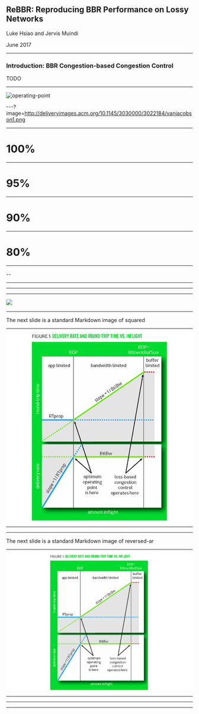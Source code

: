 ## ReBBR: Reproducing BBR Performance on Lossy Networks

Luke Hsiao and Jervis Muindi

June 2017

---

### Introduction: BBR Congestion-based Congestion Control

TODO

---

![operating-point](http://deliveryimages.acm.org/10.1145/3030000/3022184/vanjacobson1.png)

---?image=http://deliveryimages.acm.org/10.1145/3030000/3022184/vanjacobson1.png

---

<!-- .slide: data-background-image="http://deliveryimages.acm.org/10.1145/3030000/3022184/vanjacobson1.png" data-background-size="100% 100%" -->

# 100%

---

<!-- .slide: data-background-image="http://deliveryimages.acm.org/10.1145/3030000/3022184/vanjacobson1.png" data-background-size="95% 95%" -->

# 95%

---

<!-- .slide: data-background-image="http://deliveryimages.acm.org/10.1145/3030000/3022184/vanjacobson1.png" data-background-size="90% 90%" -->

# 90%

---

<!-- .slide: data-background-image="http://deliveryimages.acm.org/10.1145/3030000/3022184/vanjacobson1.png" data-background-size="80% 80%" -->

# 80%

---

<!-- .slide: data-background-image="http://deliveryimages.acm.org/10.1145/3030000/3022184/vanjacobson1.png" data-background-size="120% 120%" -->


--

<!-- .slide: data-background-image="http://deliveryimages.acm.org/10.1145/3030000/3022184/vanjacobson1.png" data-background-size="cover" -->

---

<!-- .slide: data-background-image="http://deliveryimages.acm.org/10.1145/3030000/3022184/vanjacobson1.png" data-background-size="auto" -->

---

<!-- .slide: data-background-image="http://deliveryimages.acm.org/10.1145/3030000/3022184/vanjacobson1.png" data-background-size="contain" -->

---

<img class="stretch" src="http://deliveryimages.acm.org/10.1145/3030000/3022184/vanjacobson1.png"></img>

---

The next slide is a standard Markdown image of squared

---

![operating-point](assets/vanjacobson1-squared.png)

---

<!-- .slide: data-background-image="https://raw.githubusercontent.com/themarchoffolly/pushme-pullyou/rebbr/assets/vanjacobson1-squared.png" data-background-size="contain" -->

---

The next slide is a standard Markdown image of reversed-ar

---

![operating-point](assets/van-reverse-aspect-ratio.png)

---

<!-- .slide: data-background-image="https://raw.githubusercontent.com/themarchoffolly/pushme-pullyou/rebbr/assets/van-reverse-aspect-ratio.png" data-background-size="contain" -->

---

<!-- .slide: data-background-image="https://raw.githubusercontent.com/themarchoffolly/pushme-pullyou/rebbr/assets/van-reverse-aspect-ratio.png" data-background-size="auto" -->

---

<!-- .slide: data-background-image="https://raw.githubusercontent.com/themarchoffolly/pushme-pullyou/rebbr/assets/van-reverse-aspect-ratio.png" data-background-size="100% 100%" -->

